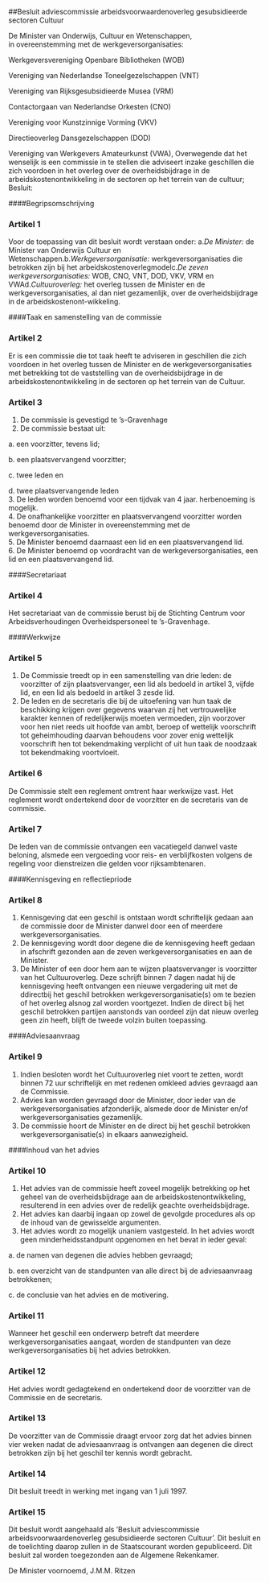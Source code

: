 <meta http-equiv='Content-Type' content='text/html; charset=utf-8' />

##Besluit adviescommissie arbeidsvoorwaardenoverleg gesubsidieerde sectoren Cultuur

De Minister van Onderwijs, Cultuur en Wetenschappen,  
in overeenstemming met de werkgeversorganisaties:

Werkgeversvereniging Openbare Bibliotheken (WOB) 

Vereniging van Nederlandse Toneelgezelschappen (VNT)

Vereniging van Rijksgesubsidieerde Musea (VRM)

Contactorgaan van Nederlandse Orkesten (CNO)

Vereniging voor Kunstzinnige Vorming (VKV)

Directieoverleg Dansgezelschappen (DOD)

Vereniging van Werkgevers Amateurkunst (VWA),
Overwegende dat het wenselijk is een commissie in te stellen die adviseert inzake geschillen die zich voordoen in het overleg over de overheidsbijdrage in de arbeidskostenontwikkeling in de sectoren op het terrein van de cultuur;
Besluit:     

####Begripsomschrijving

### Artikel  1  

Voor de toepassing van dit besluit wordt verstaan onder: a.*De Minister:* de Minister van Onderwijs Cultuur en Wetenschappen.b.*Werkgeversorganisatie:* werkgeversorganisaties die betrokken zijn bij het arbeidskostenoverlegmodelc.*De zeven werkgeversorganisaties:* WOB, CNO, VNT, DOD, VKV, VRM en VWAd.*Cultuuroverleg:* het overleg tussen de Minister en de werkgeversorganisaties, al dan niet gezamenlijk, over de overheidsbijdrage in de arbeidskostenont-wikkeling.  

####Taak en samenstelling van de commissie

### Artikel  2  

Er is een commissie die tot taak heeft te adviseren in geschillen die zich voordoen in het overleg tussen de Minister en de werkgeversorganisaties met betrekking tot de vaststelling van de overheidsbijdrage in de arbeidskostenontwikkeling in de sectoren op het terrein van de Cultuur.  

### Artikel  3  

1.  De commissie is gevestigd te ’s-Gravenhage   
2.  De commissie bestaat uit: 

a.  een voorzitter, tevens lid; 

b.  een plaatsvervangend voorzitter; 

c.  twee leden en 

d.  twee plaatsvervangende leden    
3.  De leden worden benoemd voor een tijdvak van 4 jaar. herbenoeming is mogelijk.   
4.  De onafhankelijke voorzitter en plaatsvervangend voorzitter worden benoemd door de Minister in overeenstemming met de werkgeversorganisaties.   
5.  De Minister benoemd daarnaast een lid en een plaatsvervangend lid.   
6.  De Minister benoemd op voordracht van de werkgeversorganisaties, een lid en een plaatsvervangend lid.   

####Secretariaat

### Artikel  4  

Het secretariaat van de commissie berust bij de Stichting Centrum voor Arbeidsverhoudingen Overheidspersoneel te ’s-Gravenhage.  

####Werkwijze

### Artikel  5  

1.  De Commissie treedt op in een samenstelling van drie leden: de voorzitter of zijn plaatsvervanger, een lid als bedoeld in artikel 3, vijfde lid, en een lid als bedoeld in artikel 3 zesde lid.   
2.  De leden en de secretaris die bij de uitoefening van hun taak de beschikking krijgen over gegevens waarvan zij het vertrouwelijke karakter kennen of redelijkerwijs moeten vermoeden, zijn voorzover voor hen niet reeds uit hoofde van ambt, beroep of wettelijk voorschrift tot geheimhouding daarvan behoudens voor zover enig wettelijk voorschrift hen tot bekendmaking verplicht of uit hun taak de noodzaak tot bekendmaking voortvloeit.   

### Artikel  6  

De Commissie stelt een reglement omtrent haar werkwijze vast. Het reglement wordt ondertekend door de voorzitter en de secretaris van de commissie.  

### Artikel  7  

De leden van de commissie ontvangen een vacatiegeld danwel vaste beloning, alsmede een vergoeding voor reis- en verblijfkosten volgens de regeling voor dienstreizen die gelden voor rijksambtenaren.  

####Kennisgeving en reflectiepriode

### Artikel  8  

1.  Kennisgeving dat een geschil is ontstaan wordt schriftelijk gedaan aan de commissie door de Minister danwel door een of meerdere werkgeversorganisaties.   
2.  De kennisgeving wordt door degene die de kennisgeving heeft gedaan in afschrift gezonden aan de zeven werkgeversorganisaties en aan de Minister.   
3.  De Minister of een door hem aan te wijzen plaatsvervanger is voorzitter van het Cultuuroverleg. Deze schrijft binnen 7 dagen nadat hij de kennisgeving heeft ontvangen een nieuwe vergadering uit met de ddirectbij het geschil betrokken werkgeversorganisatie(s) om te bezien of het overleg alsnog zal worden voortgezet. Indien de direct bij het geschil betrokken partijen aanstonds van oordeel zijn dat nieuw overleg geen zin heeft, blijft de tweede volzin buiten toepassing.   

####Adviesaanvraag

### Artikel  9  

1.  Indien besloten wordt het Cultuuroverleg niet voort te zetten, wordt binnen 72 uur schriftelijk en met redenen omkleed advies gevraagd aan de Commissie.   
2.  Advies kan worden gevraagd door de Minister, door ieder van de werkgeversorganisaties afzonderlijk, alsmede door de Minister en/of werkgeversorganisaties gezamenlijk.   
3.  De commissie hoort de Minister en de direct bij het geschil betrokken werkgeversorganisatie(s) in elkaars aanwezigheid.   

####Inhoud van het advies

### Artikel  10  

1.  Het advies van de commissie heeft zoveel mogelijk betrekking op het geheel van de overheidsbijdrage aan de arbeidskostenontwikkeling, resulterend in een advies over de redelijk geachte overheidsbijdrage.   
2.  Het advies kan daarbij ingaan op zowel de gevolgde procedures als op de inhoud van de gewisselde argumenten.   
3.  Het advies wordt zo mogelijk unaniem vastgesteld. In het advies wordt geen minderheidsstandpunt opgenomen en het bevat in ieder geval: 

a.  de namen van degenen die advies hebben gevraagd; 

b.  een overzicht van de standpunten van alle direct bij de adviesaanvraag betrokkenen; 

c.  de conclusie van het advies en de motivering.    

### Artikel  11  

Wanneer het geschil een onderwerp betreft dat meerdere werkgeversorganisaties aangaat, worden de standpunten van deze werkgeversorganisaties bij het advies betrokken.  

### Artikel  12  

Het advies wordt gedagtekend en ondertekend door de voorzitter van de Commissie en de secretaris.  

### Artikel  13  

De voorzitter van de Commissie draagt ervoor zorg dat het advies binnen vier weken nadat de adviesaanvraag is ontvangen aan degenen die direct betrokken zijn bij het geschil ter kennis wordt gebracht.  

### Artikel  14  

Dit besluit treedt in werking met ingang van 1 juli 1997.  

### Artikel  15  

Dit besluit wordt aangehaald als ’Besluit adviescommissie arbeidsvoorwaardenoverleg gesubsidieerde sectoren Cultuur’. 
Dit besluit en de toelichting daarop zullen in de Staatscourant worden gepubliceerd. Dit besluit zal worden toegezonden aan de Algemene Rekenkamer. 

De 
Minister voornoemd, 
J.M.M. Ritzen      
